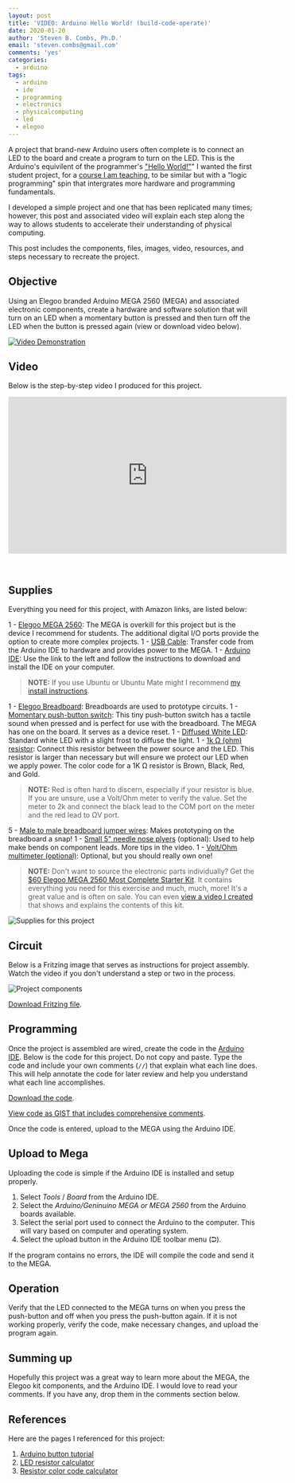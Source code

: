 ```yaml
---
layout: post
title: 'VIDEO: Arduino Hello World! (build-code-operate)'
date: 2020-01-20
author: 'Steven B. Combs, Ph.D.'
email: 'steven.combs@gmail.com'
comments: 'yes'
categories:
  - arduino
tags:
  - arduino
  - ide
  - programming
  - electronics
  - physicalcomputing
  - led
  - elegoo
---
```


A project that brand-new Arduino users often complete is to connect an LED to the board and create a program to turn on the LED. This is the Arduino's equivilent of the programmer's ["Hello World!"](https://en.wikipedia.org/wiki/%22Hello,_World!%22_program)" I wanted the first student project, for a [course I am teaching](https://bit.ly/sbc-design-thinking), to be similar but with a "logic programming" spin that intergrates more hardware and programming fundamentals.

I developed a simple project and one that has been replicated many times; however, this post and associated video will explain each step along the way to allows students to accelerate their understanding of physical computing.

This post includes the components, files, images, video, resources, and steps necessary to recreate the project.

## Objective

Using an Elegoo branded Arduino MEGA 2560 (MEGA) and associated electronic components, create a hardware and software solution that will turn on an LED when a momentary button is pressed and then turn off the LED when the button is pressed again (view or download video below).

<a href="/images/posts/2020-01-20-adruino-switch-led/VID_20200118_180203.mkv" title="Link Title"><img src="/images/posts/2020-01-20-adruino-switch-led/video-thumbnail.png" alt="Video Demonstration" target="new"/></a>

## Video

Below is the step-by-step video I produced for this project.

<p><iframe width="560" height="315" src="https://www.youtube-nocookie.com/embed/FcK--sJlcJI" frameborder="0" allow="accelerometer; autoplay; encrypted-media; gyroscope; picture-in-picture" allowfullscreen></iframe></p>
<br>

## Supplies

Everything you need for this project, with Amazon links, are listed below:

1 - [Elegoo MEGA 2560](https://amzn.to/362vn2V): The MEGA is overkill for this project but is the device I recommend for students. The additional digital I/O ports provide the option to create more complex projects.
1 - [USB Cable](https://amzn.to/2uX7xst): Transfer code from the Arduino IDE to hardware and provides power to the MEGA.
1 - [Arduino IDE](https://www.arduino.cc/en/main/software): Use the link to the left and follow the instructions to download and install the IDE on your computer.

> **NOTE:** If you use Ubuntu or Ubuntu Mate might I recommend [my install instructions](https://www.stevencombs.com/arduino/2019/12/31/install-arduino-ubuntu.html).

1 - [Elegoo Breadboard](https://amzn.to/377CB7e): Breadboards are used to prototype circuits.
1 - [Momentary push-button switch](https://amzn.to/2uZLGkd): This tiny push-button switch has a tactile sound when pressed and is perfect for use with the breadboard. The MEGA has one on the board. It serves as a device reset.
1 - [Diffused White LED](https://amzn.to/3amlfFv): Standard white LED with a slight frost to diffuse the light.
1 - [1k Ω (ohm) resistor](https://amzn.to/2u8s8Ke): Connect this resistor between the power source and the LED. This resistor is larger than necessary but will ensure we protect our LED when we apply power. The color code for a 1K Ω resistor is Brown, Black, Red, and Gold.

> **NOTE:** Red is often hard to discern, especially if your resistor is blue. If you are unsure, use a Volt/Ohm meter to verify the value. Set the meter to 2k and connect the black lead to the COM port on the meter and the red lead to ΩV port.

5 - [Male to male breadboard jumper wires](https://amzn.to/2ufQf9z): Makes prototyping on the breadboard a snap!
1 - [Small 5" needle nose plyers](https://amzn.to/2G003Hy) (optional): Used to help make bends on component leads. More tips in the video.
1 - [Volt/Ohm multimeter (optional)](https://amzn.to/2ufV9mZ): Optional, but you should really own one!

> **NOTE:** Don't want to source the electronic parts individually? Get the [$60 Elegoo MEGA 2560 Most Complete Starter Kit](https://amzn.to/2Rqsio6). It contains everything you need for this exercise and much, much, more! It's a great value and is often on sale. You can even [view a video I created](https://youtu.be/jY8Jj0Rim70) that shows and explains the contents of this kit.

![Supplies for this project](/images/posts/2020-01-20-adruino-switch-led/project-supplies.jpg)

## Circuit

Below is a Fritzing image that serves as instructions for project assembly. Watch the video if you don't understand a step or two in the process.

![Project components](/images/posts/2020-01-20-adruino-switch-led/mega-switched-led-components.svg)

[Download Fritzing file](/images/posts/2020-01-20-adruino-switch-led/mega-toggle-led.fzz).

## Programming

Once the project is assembled are wired, create the code in the [Arduino IDE](https://www.arduino.cc/en/main/software). Below is the code for this project. Do not copy and paste. Type the code and include your own comments (`//`) that explain what each line does. This will help annotate the code for later review and help you understand what each line accomplishes.

<script src="https://gist.github.com/stevencombs/b988f757c5ffd8cc99d3177b56b62118.js"></script>

[Download the code](/images/posts/2020-01-20-adruino-switch-led/mega-toggled-led.ino).

[View code as GIST that includes comprehensive comments](https://gist.github.com/stevencombs/b988f757c5ffd8cc99d3177b56b62118).

Once the code is entered, upload to the MEGA using the Arduino IDE.

## Upload to Mega

Uploading the code is simple if the Arduino IDE is installed and setup properly.

1. Select _Tools_ / _Board_ from the Arduino IDE.
2. Select the _Arduino/Geninuino MEGA or MEGA 2560_ from the Arduino boards available.
3. Select the serial port used to connect the Arduino to the computer. This will vary based on computer and operating system.
4. Select the upload button in the Arduino IDE toolbar menu (⮊).

If the program contains no errors, the IDE will compile the code and send it to the MEGA.

## Operation

Verify that the LED connected to the MEGA turns on when you press the push-button and off when you press the push-button again. If it is not working properly, verify the code, make necessary changes, and upload the program again.

## Summing up

Hopefully this project was a great way to learn more about the MEGA, the Elegoo kit components, and the Arduino IDE. I would love to read your comments. If you have any, drop them in the comments section below.

## References

Here are the pages I referenced for this project:

1. [Arduino button tutorial](https://www.arduino.cc/en/tutorial/button)
2. [LED resistor calculator](https://www.digikey.com/en/resources/conversion-calculators/conversion-calculator-led-series-resistor?_ga=2.47531951.968511582.1579365631-286915608.1579365631&_gac=1.181821269.1579365633.Cj0KCQiA9orxBRD0ARIsAK9JDxTauk9R4xTKrslBCN1JgI0T9SqCEZ2rH3MH9jL-MBPtQopC1jNAoK4aAiXiEALw_wcB)
3. [Resistor color code calculator](https://www.digikey.com/en/resources/conversion-calculators/conversion-calculator-resistor-color-code-4-band)
